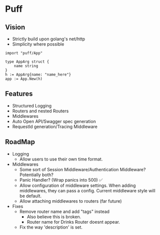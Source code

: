 # Puff

## Vision

- Strictly build upon golang's net/http
- Simplicity where possible

```golang
import "puff/App"

type AppArg struct {
    name string
}
h := AppArg{name: "name_here"}
app := App.New(h)

```

## Features

- Structured Logging
- Routers and nested Routers
- Middlewares
- Auto Open API/Swagger spec generation
- RequestId generation/Tracing Middleware

## RoadMap

- Logging
  - Allow users to use their own time format.
- Middlewares
  - Some sort of Session Middleware/Authentication Middleware? Potentially both?
  - Panic Handler? (Wrap panics into 500) ✅
  - Allow configuration of middleware settings. When adding middlewares, they can pass a config. Current middleware style will be default.
  - Allow attaching middlewares to routers (far future)
- Fixes
  - Remove router name and add "tags" instead
    - Also believe this is broken.
    - Router name for Drinks Router doesnt appear.
  - Fix the way 'description' is set.
